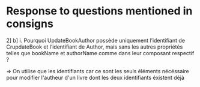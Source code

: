 # Response to questions mentioned in consigns

2] b]
    i. Pourquoi UpdateBookAuthor possède uniquement l’identifiant de 
    CrupdateBook et l’identifiant de Author, mais sans les autres propriétés 
    telles que bookName et authorName comme dans leur composant respectif ?

=> On utilise que les identifiants car ce sont les seuls éléments nécéssaire
   pour modifier l'autheur d'un livre dont les deux identifiants éxistent déjà